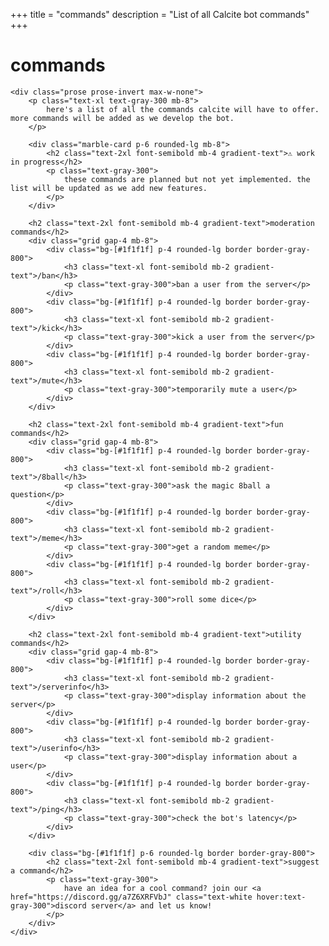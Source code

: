 +++
title = "commands"
description = "List of all Calcite bot commands"
+++

<div class="max-w-4xl mx-auto fade-in">
    <h1 class="text-4xl font-bold mb-8 gradient-text">commands</h1>
    
    <div class="prose prose-invert max-w-none">
        <p class="text-xl text-gray-300 mb-8">
            here's a list of all the commands calcite will have to offer. more commands will be added as we develop the bot.
        </p>

        <div class="marble-card p-6 rounded-lg mb-8">
            <h2 class="text-2xl font-semibold mb-4 gradient-text">⚠️ work in progress</h2>
            <p class="text-gray-300">
                these commands are planned but not yet implemented. the list will be updated as we add new features.
            </p>
        </div>

        <h2 class="text-2xl font-semibold mb-4 gradient-text">moderation commands</h2>
        <div class="grid gap-4 mb-8">
            <div class="bg-[#1f1f1f] p-4 rounded-lg border border-gray-800">
                <h3 class="text-xl font-semibold mb-2 gradient-text">/ban</h3>
                <p class="text-gray-300">ban a user from the server</p>
            </div>
            <div class="bg-[#1f1f1f] p-4 rounded-lg border border-gray-800">
                <h3 class="text-xl font-semibold mb-2 gradient-text">/kick</h3>
                <p class="text-gray-300">kick a user from the server</p>
            </div>
            <div class="bg-[#1f1f1f] p-4 rounded-lg border border-gray-800">
                <h3 class="text-xl font-semibold mb-2 gradient-text">/mute</h3>
                <p class="text-gray-300">temporarily mute a user</p>
            </div>
        </div>

        <h2 class="text-2xl font-semibold mb-4 gradient-text">fun commands</h2>
        <div class="grid gap-4 mb-8">
            <div class="bg-[#1f1f1f] p-4 rounded-lg border border-gray-800">
                <h3 class="text-xl font-semibold mb-2 gradient-text">/8ball</h3>
                <p class="text-gray-300">ask the magic 8ball a question</p>
            </div>
            <div class="bg-[#1f1f1f] p-4 rounded-lg border border-gray-800">
                <h3 class="text-xl font-semibold mb-2 gradient-text">/meme</h3>
                <p class="text-gray-300">get a random meme</p>
            </div>
            <div class="bg-[#1f1f1f] p-4 rounded-lg border border-gray-800">
                <h3 class="text-xl font-semibold mb-2 gradient-text">/roll</h3>
                <p class="text-gray-300">roll some dice</p>
            </div>
        </div>

        <h2 class="text-2xl font-semibold mb-4 gradient-text">utility commands</h2>
        <div class="grid gap-4 mb-8">
            <div class="bg-[#1f1f1f] p-4 rounded-lg border border-gray-800">
                <h3 class="text-xl font-semibold mb-2 gradient-text">/serverinfo</h3>
                <p class="text-gray-300">display information about the server</p>
            </div>
            <div class="bg-[#1f1f1f] p-4 rounded-lg border border-gray-800">
                <h3 class="text-xl font-semibold mb-2 gradient-text">/userinfo</h3>
                <p class="text-gray-300">display information about a user</p>
            </div>
            <div class="bg-[#1f1f1f] p-4 rounded-lg border border-gray-800">
                <h3 class="text-xl font-semibold mb-2 gradient-text">/ping</h3>
                <p class="text-gray-300">check the bot's latency</p>
            </div>
        </div>

        <div class="bg-[#1f1f1f] p-6 rounded-lg border border-gray-800">
            <h2 class="text-2xl font-semibold mb-4 gradient-text">suggest a command</h2>
            <p class="text-gray-300">
                have an idea for a cool command? join our <a href="https://discord.gg/a7Z6XRFVbJ" class="text-white hover:text-gray-300">discord server</a> and let us know!
            </p>
        </div>
    </div>
</div> 